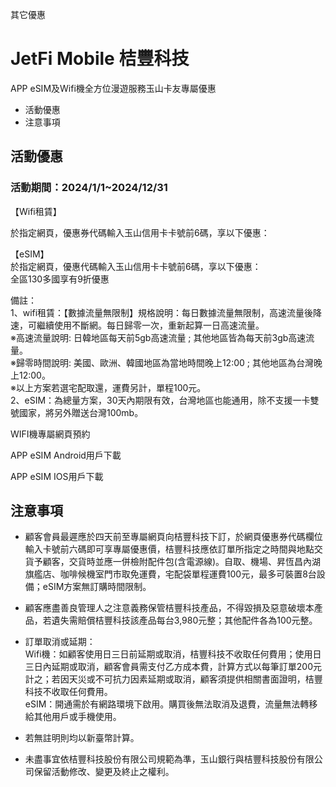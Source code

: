 其它優惠

# JetFi Mobile 桔豐科技  

APP eSIM及Wifi機全方位漫遊服務玉山卡友專屬優惠

  * 活動優惠
  * 注意事項

## 活動優惠

### 活動期間：2024/1/1~2024/12/31

【Wifi租賃】  

於指定網頁，優惠券代碼輸入玉山信用卡卡號前6碼，享以下優惠：  

  

【eSIM】  
於指定網頁，優惠代碼輸入玉山信用卡卡號前6碼，享以下優惠：  
全區130多國享有9折優惠  
  
  
  
備註：  
1、wifi租賃：【數據流量無限制】規格說明：每日數據流量無限制，高速流量後降速，可繼續使用不斷網。每日歸零一次，重新起算一日高速流量。  
※高速流量說明: 日韓地區每天前5gb高速流量 ; 其他地區皆為每天前3gb高速流量。  
※歸零時間說明: 美國、歐洲、韓國地區為當地時間晚上12:00 ; 其他地區為台灣晚上12:00。  
※以上方案若選宅配取還，運費另計，單程100元。  
2、eSIM：為總量方案，30天內期限有效，台灣地區也能通用，除不支援一卡雙號國家，將另外贈送台灣100mb。  
  
  
  
WIFI機專屬網頁預約  
  
  
APP eSIM Android用戶下載  
  
  
APP eSIM IOS用戶下載

## 注意事項

  * 顧客會員最遲應於四天前至專屬網頁向桔豐科技下訂，於網頁優惠券代碼欄位輸入卡號前六碼即可享專屬優惠價，桔豐科技應依訂單所指定之時間與地點交貨予顧客，交貨時並應一併檢附配件包(含電源線)。自取、機場、昇恆昌內湖旗艦店、咖啡候機室門市取免運費，宅配袋單程運費100元，最多可裝置8台設備；eSIM方案無訂購時間限制。 
  * 顧客應盡善良管理人之注意義務保管桔豐科技產品，不得毀損及惡意破壞本產品，若遺失需賠償桔豐科技該產品每台3,980元整；其他配件各為100元整。
  * 訂單取消或延期：  
Wifi機：如顧客使用日三日前延期或取消，桔豐科技不收取任何費用；使用日三日內延期或取消，顧客會員需支付乙方成本費，計算方式以每筆訂單200元計之；若因天災或不可抗力因素延期或取消，顧客須提供相關書面證明，桔豐科技不收取任何費用。  
eSIM：開通需於有網路環境下啟用。購買後無法取消及退費，流量無法轉移給其他用戶或手機使用。

  * 若無註明則均以新臺幣計算。
  * 未盡事宜依桔豐科技股份有限公司規範為準，玉山銀行與桔豐科技股份有限公司保留活動修改、變更及終止之權利。

